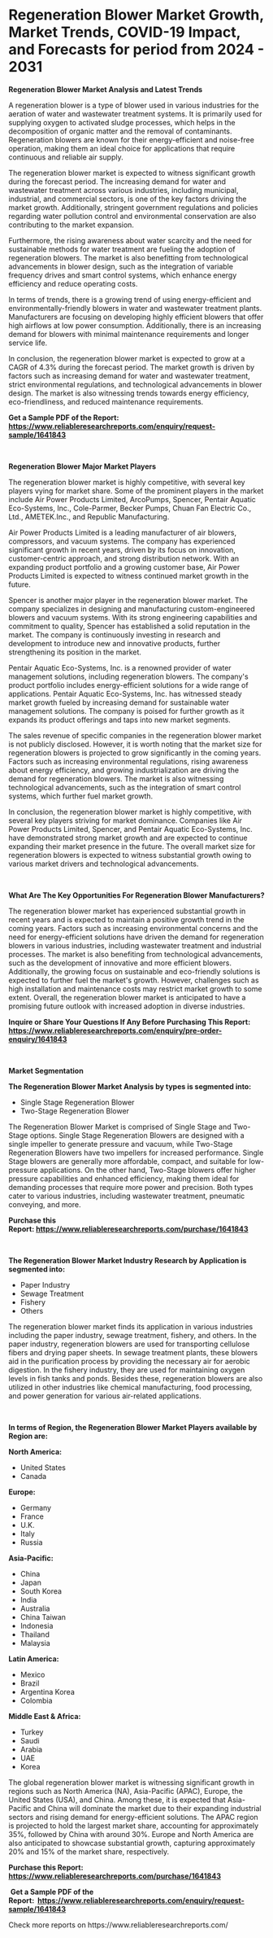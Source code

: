 <p><h1>Regeneration Blower Market Growth, Market Trends, COVID-19 Impact, and Forecasts for period from 2024 - 2031</h1></p><p><strong>Regeneration Blower Market Analysis and Latest Trends</strong></p>
<p><p>A regeneration blower is a type of blower used in various industries for the aeration of water and wastewater treatment systems. It is primarily used for supplying oxygen to activated sludge processes, which helps in the decomposition of organic matter and the removal of contaminants. Regeneration blowers are known for their energy-efficient and noise-free operation, making them an ideal choice for applications that require continuous and reliable air supply.</p><p>The regeneration blower market is expected to witness significant growth during the forecast period. The increasing demand for water and wastewater treatment across various industries, including municipal, industrial, and commercial sectors, is one of the key factors driving the market growth. Additionally, stringent government regulations and policies regarding water pollution control and environmental conservation are also contributing to the market expansion.</p><p>Furthermore, the rising awareness about water scarcity and the need for sustainable methods for water treatment are fueling the adoption of regeneration blowers. The market is also benefitting from technological advancements in blower design, such as the integration of variable frequency drives and smart control systems, which enhance energy efficiency and reduce operating costs.</p><p>In terms of trends, there is a growing trend of using energy-efficient and environmentally-friendly blowers in water and wastewater treatment plants. Manufacturers are focusing on developing highly efficient blowers that offer high airflows at low power consumption. Additionally, there is an increasing demand for blowers with minimal maintenance requirements and longer service life.</p><p>In conclusion, the regeneration blower market is expected to grow at a CAGR of 4.3% during the forecast period. The market growth is driven by factors such as increasing demand for water and wastewater treatment, strict environmental regulations, and technological advancements in blower design. The market is also witnessing trends towards energy efficiency, eco-friendliness, and reduced maintenance requirements.</p></p>
<p><strong>Get a Sample PDF of the Report:&nbsp; <a href="https://www.reliableresearchreports.com/enquiry/request-sample/1641843">https://www.reliableresearchreports.com/enquiry/request-sample/1641843</a></strong></p>
<p>&nbsp;</p>
<p><strong>Regeneration Blower Major Market Players</strong></p>
<p><p>The regeneration blower market is highly competitive, with several key players vying for market share. Some of the prominent players in the market include Air Power Products Limited, ArcoPumps, Spencer, Pentair Aquatic Eco-Systems, Inc., Cole-Parmer, Becker Pumps, Chuan Fan Electric Co., Ltd., AMETEK.Inc., and Republic Manufacturing.</p><p>Air Power Products Limited is a leading manufacturer of air blowers, compressors, and vacuum systems. The company has experienced significant growth in recent years, driven by its focus on innovation, customer-centric approach, and strong distribution network. With an expanding product portfolio and a growing customer base, Air Power Products Limited is expected to witness continued market growth in the future.</p><p>Spencer is another major player in the regeneration blower market. The company specializes in designing and manufacturing custom-engineered blowers and vacuum systems. With its strong engineering capabilities and commitment to quality, Spencer has established a solid reputation in the market. The company is continuously investing in research and development to introduce new and innovative products, further strengthening its position in the market.</p><p>Pentair Aquatic Eco-Systems, Inc. is a renowned provider of water management solutions, including regeneration blowers. The company's product portfolio includes energy-efficient solutions for a wide range of applications. Pentair Aquatic Eco-Systems, Inc. has witnessed steady market growth fueled by increasing demand for sustainable water management solutions. The company is poised for further growth as it expands its product offerings and taps into new market segments.</p><p>The sales revenue of specific companies in the regeneration blower market is not publicly disclosed. However, it is worth noting that the market size for regeneration blowers is projected to grow significantly in the coming years. Factors such as increasing environmental regulations, rising awareness about energy efficiency, and growing industrialization are driving the demand for regeneration blowers. The market is also witnessing technological advancements, such as the integration of smart control systems, which further fuel market growth.</p><p>In conclusion, the regeneration blower market is highly competitive, with several key players striving for market dominance. Companies like Air Power Products Limited, Spencer, and Pentair Aquatic Eco-Systems, Inc. have demonstrated strong market growth and are expected to continue expanding their market presence in the future. The overall market size for regeneration blowers is expected to witness substantial growth owing to various market drivers and technological advancements.</p></p>
<p>&nbsp;</p>
<p><strong>What Are The Key Opportunities For Regeneration Blower Manufacturers?</strong></p>
<p><p>The regeneration blower market has experienced substantial growth in recent years and is expected to maintain a positive growth trend in the coming years. Factors such as increasing environmental concerns and the need for energy-efficient solutions have driven the demand for regeneration blowers in various industries, including wastewater treatment and industrial processes. The market is also benefiting from technological advancements, such as the development of innovative and more efficient blowers. Additionally, the growing focus on sustainable and eco-friendly solutions is expected to further fuel the market's growth. However, challenges such as high installation and maintenance costs may restrict market growth to some extent. Overall, the regeneration blower market is anticipated to have a promising future outlook with increased adoption in diverse industries.</p></p>
<p><strong>Inquire or Share Your Questions If Any Before Purchasing This Report: <a href="https://www.reliableresearchreports.com/enquiry/pre-order-enquiry/1641843">https://www.reliableresearchreports.com/enquiry/pre-order-enquiry/1641843</a></strong></p>
<p>&nbsp;</p>
<p><strong>Market Segmentation</strong></p>
<p><strong>The Regeneration Blower Market Analysis by types is segmented into:</strong></p>
<p><ul><li>Single Stage Regeneration Blower</li><li>Two-Stage Regeneration Blower</li></ul></p>
<p><p>The Regeneration Blower Market is comprised of Single Stage and Two-Stage options. Single Stage Regeneration Blowers are designed with a single impeller to generate pressure and vacuum, while Two-Stage Regeneration Blowers have two impellers for increased performance. Single Stage blowers are generally more affordable, compact, and suitable for low-pressure applications. On the other hand, Two-Stage blowers offer higher pressure capabilities and enhanced efficiency, making them ideal for demanding processes that require more power and precision. Both types cater to various industries, including wastewater treatment, pneumatic conveying, and more.</p></p>
<p><strong>Purchase this Report:&nbsp;<a href="https://www.reliableresearchreports.com/purchase/1641843">https://www.reliableresearchreports.com/purchase/1641843</a></strong></p>
<p>&nbsp;</p>
<p><strong>The Regeneration Blower Market Industry Research by Application is segmented into:</strong></p>
<p><ul><li>Paper Industry</li><li>Sewage Treatment</li><li>Fishery</li><li>Others</li></ul></p>
<p><p>The regeneration blower market finds its application in various industries including the paper industry, sewage treatment, fishery, and others. In the paper industry, regeneration blowers are used for transporting cellulose fibers and drying paper sheets. In sewage treatment plants, these blowers aid in the purification process by providing the necessary air for aerobic digestion. In the fishery industry, they are used for maintaining oxygen levels in fish tanks and ponds. Besides these, regeneration blowers are also utilized in other industries like chemical manufacturing, food processing, and power generation for various air-related applications.</p></p>
<p>&nbsp;</p>
<p><strong>In terms of Region, the Regeneration Blower Market Players available by Region are:</strong></p>
<p>
    <p> <strong> North America: </strong>
        <ul>
            <li>United States</li>
            <li>Canada</li>
        </ul>
        </p> 
    <p> <strong> Europe: </strong>
        <ul>
            <li>Germany</li>
            <li>France</li>
            <li>U.K.</li>
            <li>Italy</li>
            <li>Russia</li>
        </ul>
        </p> 
    <p> <strong> Asia-Pacific: </strong>
        <ul>
            <li>China</li>
            <li>Japan</li>
            <li>South Korea</li>
            <li>India</li>
            <li>Australia</li>
            <li>China Taiwan</li>
            <li>Indonesia</li>
            <li>Thailand</li>
            <li>Malaysia</li>
        </ul>
        </p> 
    <p> <strong> Latin America: </strong>
        <ul>
            <li>Mexico</li>
            <li>Brazil</li>
            <li>Argentina Korea</li>
            <li>Colombia</li>
        </ul>
        </p> 
    <p> <strong> Middle East & Africa: </strong>
        <ul>
            <li>Turkey</li>
            <li>Saudi</li>
            <li>Arabia</li>
            <li>UAE</li>
            <li>Korea</li>
        </ul>
    </p>
    </p>
<p><p>The global regeneration blower market is witnessing significant growth in regions such as North America (NA), Asia-Pacific (APAC), Europe, the United States (USA), and China. Among these, it is expected that Asia-Pacific and China will dominate the market due to their expanding industrial sectors and rising demand for energy-efficient solutions. The APAC region is projected to hold the largest market share, accounting for approximately 35%, followed by China with around 30%. Europe and North America are also anticipated to showcase substantial growth, capturing approximately 20% and 15% of the market share, respectively.</p></p>
<p><strong>Purchase this Report: <a href="https://www.reliableresearchreports.com/purchase/1641843">https://www.reliableresearchreports.com/purchase/1641843</a></strong></p>
<p>&nbsp;<strong>Get a Sample PDF of the Report:&nbsp;&nbsp;<a href="https://www.reliableresearchreports.com/enquiry/request-sample/1641843">https://www.reliableresearchreports.com/enquiry/request-sample/1641843</a></strong></p>
<p><strong></strong></p>
<p>Check more reports on https://www.reliableresearchreports.com/</p>
